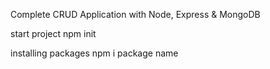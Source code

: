 

Complete CRUD Application with Node, Express & MongoDB

start project npm init

installing packages npm i  package name



